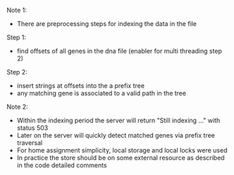 Note 1:
  - There are preprocessing steps for indexing the data in the file
 
  Step 1: 
  - find offsets of all genes in the dna file (enabler for multi threading step 2)

  Step 2: 
  - insert strings at offsets into the a prefix tree
  - any matching gene is associated to a valid path in the tree

Note 2: 
- Within the indexing period the server will return "Still indexing ..." with status 503
- Later on the server will quickly detect matched genes via prefix tree traversal
- For home assignment simplicity, local storage and local locks were used
- In practice the store should be on some external resource as described in the code detailed comments
